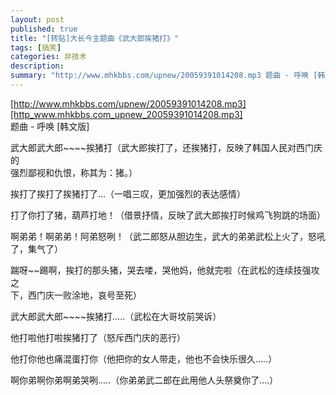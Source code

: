 ```yaml
---
layout: post
published: true
title: "[转贴]大长今主题曲《武大郎挨猪打》"
tags: [搞笑]
categories: 非技术    
description: 
summary: "http://www.mhkbbs.com/upnew/20059391014208.mp3 题曲 - 呼唤 [韩文版] 武大郎武大郎~~~~挨猪打（武大郎挨打了，还挨猪打，反映了韩国人民对西门庆的 强烈鄙视和仇恨，称其为：猪。） 挨打了挨"
---
```

[http://www.mhkbbs.com/upnew/20059391014208.mp3][http_www.mhkbbs.com_upnew_20059391014208.mp3]  
题曲 - 呼唤 \[韩文版\]  
  
  
武大郎武大郎~~~~挨猪打（武大郎挨打了，还挨猪打，反映了韩国人民对西门庆的  
强烈鄙视和仇恨，称其为：猪。）  
  
挨打了挨打了挨猪打了...（一唱三叹，更加强烈的表达感情）  
  
打了你打了猪，葫芦打地！（借景抒情，反映了武大郎挨打时候鸡飞狗跳的场面）  
  
啊弟弟！啊弟弟！阿弟怒咧！（武二郎怒从胆边生，武大的弟弟武松上火了，怒吼  
了，集气了）  
  
踹呀~~踢啊，挨打的那头猪，哭去喽，哭他妈，他就完啦（在武松的连续技强攻之  
下，西门庆一败涂地，哀号至死）  
  
  
  
武大郎武大郎~~~~挨猪打.....（武松在大哥坟前哭诉）  
  
他打啦他打啦挨猪打了（怒斥西门庆的恶行）  
  
他打你他也痛混蛋打你（他把你的女人带走，他也不会快乐很久.....）  
  
啊你弟啊你弟啊弟哭咧.....（你弟弟武二郎在此用他人头祭奠你了....） 


[http_www.mhkbbs.com_upnew_20059391014208.mp3]: http://www.mhkbbs.com/upnew/20059391014208.mp3